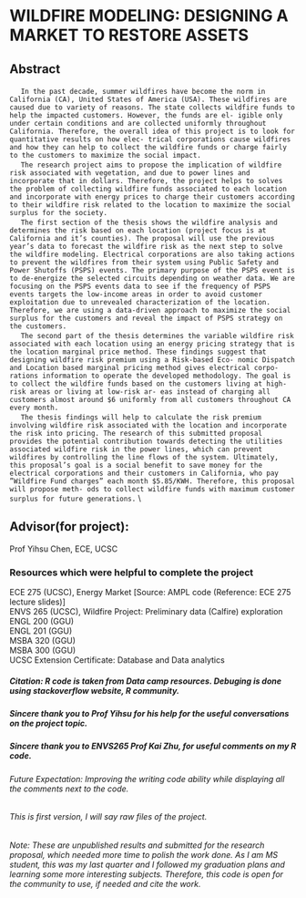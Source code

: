 # WILDFIRE MODELING: DESIGNING A MARKET TO RESTORE ASSETS
## Abstract 
&nbsp;&nbsp;&nbsp;&nbsp; ```In the past decade, summer wildfires have become the norm in California (CA), United States of America (USA). These wildfires are caused due to variety of reasons. The state collects wildfire funds to help the impacted customers. However, the funds are el- igible only under certain conditions and are collected uniformly throughout California. Therefore, the overall idea of this project is to look for quantitative results on how elec- trical corporations cause wildfires and how they can help to collect the wildfire funds or charge fairly to the customers to maximize the social impact.``` \
&nbsp;&nbsp;&nbsp;&nbsp; ```The research project aims to propose the implication of wildfire risk associated with vegetation, and due to power lines and incorporate that in dollars. Therefore, the project helps to solves the problem of collecting wildfire funds associated to each location and incorporate with energy prices to charge their customers according to their wildfire risk related to the location to maximize the social surplus for the society.``` \
&nbsp;&nbsp;&nbsp;&nbsp; ```The first section of the thesis shows the wildfire analysis and determines the risk based on each location (project focus is at California and it’s counties). The proposal will use the previous year’s data to forecast the wildfire risk as the next step to solve the wildfire modeling. Electrical corporations are also taking actions to prevent the wildfires from their system using Public Safety and Power Shutoffs (PSPS) events. The primary purpose of the PSPS event is to de-energize the selected circuits depending on weather data. We are focusing on the PSPS events data to see if the frequency of PSPS events targets the low-income areas in order to avoid customer exploitation due to unrevealed characterization of the location. Therefore, we are using a data-driven approach to maximize the social surplus for the customers and reveal the impact of PSPS strategy on the customers.``` \
&nbsp;&nbsp;&nbsp;&nbsp; ```The second part of the thesis determines the variable wildfire risk associated with each location using an energy pricing strategy that is the location marginal price method. These findings suggest that designing wildfire risk premium using a Risk-based Eco- nomic Dispatch and Location based marginal pricing method gives electrical corpo- rations information to operate the developed methodology. The goal is to collect the wildfire funds based on the customers living at high-risk areas or living at low-risk ar- eas instead of charging all customers almost around $6 uniformly from all customers throughout CA every month.``` \
&nbsp;&nbsp;&nbsp;&nbsp; ```The thesis findings will help to calculate the risk premium involving wildfire risk associated with the location and incorporate the risk into pricing. The research of this submitted proposal provides the potential contribution towards detecting the utilities associated wildfire risk in the power lines, which can prevent wildfires by controlling the line flows of the system. Ultimately, this proposal’s goal is a social benefit to save money for the electrical corporations and their customers in California, who pay ”Wildfire Fund charges” each month $5.85/KWH. Therefore, this proposal will propose meth- ods to collect wildfire funds with maximum customer surplus for future generations.``` \

## Advisor(for project): 
Prof Yihsu Chen, ECE, UCSC

### Resources which were helpful to complete the project
ECE 275 (UCSC), Energy Market [Source: AMPL code (Reference: ECE 275 lecture slides)] \
ENVS 265 (UCSC), Wildfire Project: Preliminary data (Calfire) exploration \
ENGL 200 (GGU) \
ENGL 201 (GGU) \
MSBA 320 (GGU) \
MSBA 300 (GGU) \
UCSC Extension Certificate: Database and Data analytics 

##### Citation: R code is taken from Data camp resources. Debuging is done using stackoverflow website, R community.
##### Sincere thank you to Prof Yihsu for his help for the useful conversations on the project topic.
##### Sincere thank you to ENVS265 Prof Kai Zhu, for useful comments on my R code.

###### Future Expectation: Improving the writing code ability while displaying all the comments next to the code. 
###### This is first version, I will say raw files of the project.
###### Note: These are unpublished results and submitted for the research proposal, which needed more time to polish the work done. As I am MS student, this was my last quarter and I followed my graduation plans and learning some more interesting subjects. Therefore, this code is open for the community to use, if needed and cite the work. 
